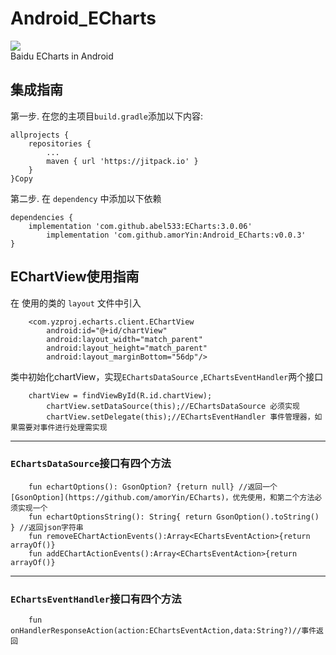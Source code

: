 # Android_ECharts
[![](https://jitpack.io/v/amorYin/Android_ECharts.svg)](https://jitpack.io/#amorYin/Android_ECharts)
<br>
Baidu ECharts in Android

## 集成指南
第一步. 在您的主项目`build.gradle`添加以下内容:

	allprojects {
		repositories {
			...
			maven { url 'https://jitpack.io' }
		}
	}Copy

第二步. 在 `dependency` 中添加以下依赖

	dependencies {
		implementation 'com.github.abel533:ECharts:3.0.06'
	        implementation 'com.github.amorYin:Android_ECharts:v0.0.3'
	}
## EChartView使用指南
在 使用的类的 `layout` 文件中引入
```
    <com.yzproj.echarts.client.EChartView
       	android:id="@+id/chartView"
        android:layout_width="match_parent"
        android:layout_height="match_parent"
        android:layout_marginBottom="56dp"/>
```
类中初始化chartView，实现`EChartsDataSource` ,`EChartsEventHandler`两个接口
```
	chartView = findViewById(R.id.chartView);
        chartView.setDataSource(this);//EChartsDataSource 必须实现
        chartView.setDelegate(this);//EChartsEventHandler 事件管理器，如果需要对事件进行处理需实现
```
---
### `EChartsDataSource`接口有四个方法
```
    fun echartOptions(): GsonOption? {return null} //返回一个[GsonOption](https://github.com/amorYin/ECharts)，优先使用，和第二个方法必须实现一个
    fun echartOptionsString(): String{ return GsonOption().toString() } //返回json字符串
    fun removeEChartActionEvents():Array<EChartsEventAction>{return arrayOf()} 
    fun addEChartActionEvents():Array<EChartsEventAction>{return arrayOf()}
```
---
### `EChartsEventHandler`接口有四个方法
```
    fun onHandlerResponseAction(action:EChartsEventAction,data:String?)//事件返回
```

